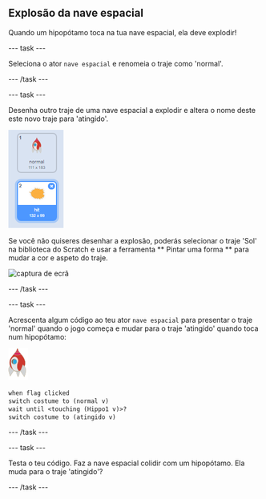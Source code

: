 ## Explosão da nave espacial

Quando um hipopótamo toca na tua nave espacial, ela deve explodir!

\--- task \---

Seleciona o ator ` nave espacial ` e renomeia o traje como 'normal'.

\--- /task \---

\--- task \---

Desenha outro traje de uma nave espacial a explodir e altera o nome deste este novo traje para 'atingido'.

![captura de ecrã](images/invaders-spaceship-costumes.png)

Se você não quiseres desenhar a explosão, poderás selecionar o traje 'Sol' na biblioteca do Scratch e usar a ferramenta ** Pintar uma forma ** para mudar a cor e aspeto do traje.

![captura de ecrã](images/invaders-sun.png)

\--- /task \---

\--- task \---

Acrescenta algum código ao teu ator ` nave espacial ` para presentar o traje 'normal' quando o jogo começa e mudar para o traje 'atingido' quando toca num hipopótamo:

![ator Foguetão](images/rocket-sprite.png)

```blocks3
when flag clicked
switch costume to (normal v)
wait until <touching (Hippo1 v)>?
switch costume to (atingido v)
```

\--- /task \---

\--- task \---

Testa o teu código. Faz a nave espacial colidir com um hipopótamo. Ela muda para o traje 'atingido'?

\--- /task \---
